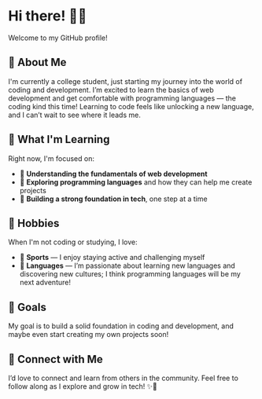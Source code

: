 # Hi there! 🌸✨

Welcome to my GitHub profile!

## 🌷 About Me
I'm currently a college student, just starting my journey into the world of coding and development. I’m excited to learn the basics of web development and get comfortable with programming languages — the coding kind this time! Learning to code feels like unlocking a new language, and I can’t wait to see where it leads me.

## 💖 What I'm Learning
Right now, I'm focused on:
- 🌼 **Understanding the fundamentals of web development**
- 🌸 **Exploring programming languages** and how they can help me create projects
- 🌺 **Building a strong foundation in tech**, one step at a time

## 🎀 Hobbies
When I'm not coding or studying, I love:
- 💪 **Sports** — I enjoy staying active and challenging myself
- 💖 **Languages** — I’m passionate about learning new languages and discovering new cultures; I think programming languages will be my next adventure!

## 🌹 Goals
My goal is to build a solid foundation in coding and development, and maybe even start creating my own projects soon!

## 🌷 Connect with Me
I’d love to connect and learn from others in the community. Feel free to follow along as I explore and grow in tech! ✨🌸
